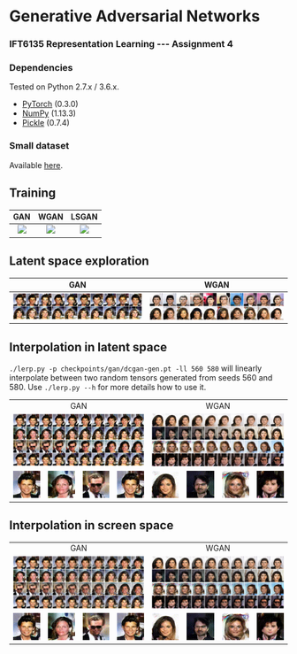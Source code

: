 # Generative Adversarial Networks
### IFT6135 Representation Learning --- Assignment 4

### Dependencies
Tested on Python 2.7.x / 3.6.x.
* [PyTorch](http://pytorch.org/) (0.3.0)
* [NumPy](http://www.numpy.org/) (1.13.3)
* [Pickle](https://docs.python.org/3/library/pickle.html) (0.7.4)


### Small dataset
Available [here](https://drive.google.com/open?id=1p6WtrxprsjsiedQJkKVoiqvdrP1m9BuF).

## Training
GAN | WGAN | LSGAN 
:--------------------------------------------:|:------------------------------------------------:|:------------------------------------------------:
![](src/checkpoints/trained_gan/gan_anim.gif) | ![](src/checkpoints/trained_wgan/wgan_anim.gif) | ![](src/checkpoints/trained_lsgan/lsgan_anim.gif)

## Latent space exploration

GAN | WGAN
:--------------------------------------------:|:------------------------------------------------:|
![latentexplore-gan](report/imgs/gan_latent_play.png) | ![latentexplore-gan](report/imgs/wgan_latent_play.png)



## Interpolation in latent space
`./lerp.py -p checkpoints/gan/dcgan-gen.pt -ll 560 580` will linearly interpolate between two random tensors generated from seeds 560 and 580. Use `./lerp.py --h` for more details how to use it.


<table align="center">
  <tr align="center">
    <td colspan=4>GAN</td>
    <td colspan=4>WGAN</td>
  </tr>
  <tr align="center">
    <td colspan=4><img src="report/imgs/gan_latent_lerp.png"></td>
    <td colspan=4><img src="report/imgs/wgan_latent_lerp.png"></td>
  </tr>  
  <tr align="center">
    <td><img src="explore/latent_space/gan/1_gan_latent_lerp.gif"></td>
    <td><img src="explore/latent_space/gan/2_gan_latent_lerp.gif"></td>    
    <td><img src="explore/latent_space/gan/3_gan_latent_lerp.gif"></td>
    <td><img src="explore/latent_space/gan/4_gan_latent_lerp.gif"></td>
    <td><img src="explore/latent_space/wgan/1_wgan_latent_lerp.gif"></td>
    <td><img src="explore/latent_space/wgan/2_wgan_latent_lerp.gif"></td>    
    <td><img src="explore/latent_space/wgan/3_wgan_latent_lerp.gif"></td>
    <td><img src="explore/latent_space/wgan/4_wgan_latent_lerp.gif"></td>
  </tr>
</table>

  
## Interpolation in screen space

<table align="center">
  <tr align="center">
    <td colspan=4>GAN</td>
    <td colspan=4>WGAN</td>
  </tr>
  <tr align="center">
    <td colspan=4><img src="report/imgs/gan_screen_lerp.png"></td>
    <td colspan=4><img src="report/imgs/wgan_screen_lerp.png"></td>
  </tr>  
  <tr align="center">
    <td><img src="explore/screen_space/gan/1_gan_screen_lerp.gif"></td>
    <td><img src="explore/screen_space/gan/2_gan_screen_lerp.gif"></td>    
    <td><img src="explore/screen_space/gan/3_gan_screen_lerp.gif"></td>
    <td><img src="explore/screen_space/gan/4_gan_screen_lerp.gif"></td>
    <td><img src="explore/screen_space/wgan/1_wgan_screen_lerp.gif"></td>
    <td><img src="explore/screen_space/wgan/2_wgan_screen_lerp.gif"></td>    
    <td><img src="explore/screen_space/wgan/3_wgan_screen_lerp.gif"></td>
    <td><img src="explore/screen_space/wgan/4_wgan_screen_lerp.gif"></td>
  </tr>
</table>

